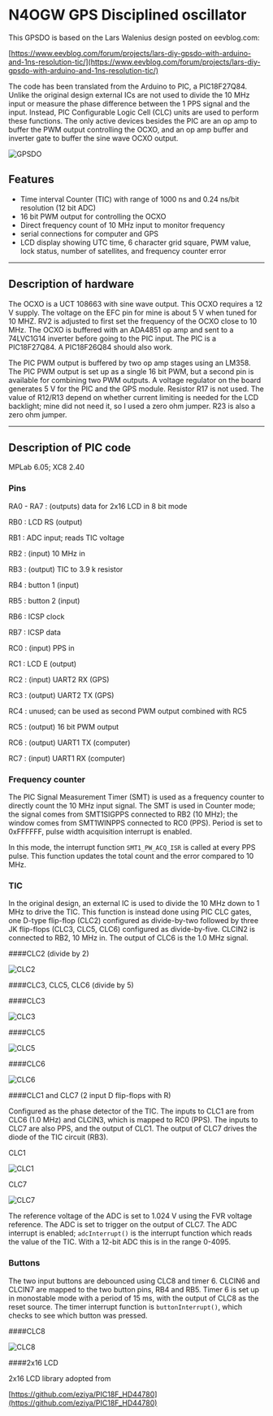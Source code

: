 # N4OGW GPS Disciplined oscillator

This GPSDO is based on the Lars Walenius design posted on eevblog.com:

[https://www.eevblog.com/forum/projects/lars-diy-gpsdo-with-arduino-and-1ns-resolution-tic/](https://www.eevblog.com/forum/projects/lars-diy-gpsdo-with-arduino-and-1ns-resolution-tic/)

The code has been translated from the Arduino to PIC, a
PIC18F27Q84. Unlike the original design external ICs are not used to
divide the 10 MHz input or measure the phase difference between the 1
PPS signal and the input. Instead, PIC Configurable Logic Cell (CLC)
units are used to perform these functions. The only active devices
besides the PIC are an op amp to buffer the PWM output controlling the
OCXO, and an op amp buffer and inverter gate to buffer the sine wave
OCXO output.

![GPSDO](./images/photo1.jpg "gpsdo pcb")

## Features

* Time interval Counter (TIC) with range of 1000 ns and 0.24 ns/bit
resolution (12 bit ADC)
* 16 bit PWM output for controlling the OCXO
* Direct frequency count of 10 MHz input to monitor frequency
* serial connections for computer and GPS
* LCD display showing UTC time, 6 character grid square, PWM value, lock status, number of satellites, and frequency counter error

---

## Description of hardware

The OCXO is a UCT 108663 with sine wave output. This OCXO requires a
12 V supply. The voltage on the EFC pin for mine is about 5 V when
tuned for 10 MHZ. RV2 is adjusted to first set the frequency of the
OCXO close to 10 MHz. The OCXO is buffered with an ADA4851 op amp and
sent to a 74LVC1G14 inverter before going to the PIC input. The PIC is
a PIC18F27Q84. A PIC18F26Q84 should also work.

 The PIC PWM output is buffered by two op amp stages using an
LM358. The PIC PWM output is set up as a single 16 bit PWM, but a
second pin is available for combining two PWM outputs.  A voltage
regulator on the board generates 5 V for the PIC and the GPS module.
Resistor R17 is not used. The value of R12/R13 depend on whether
current limiting is needed for the LCD backlight; mine did not need
it, so I used a zero ohm jumper. R23 is also a zero ohm jumper.

---

## Description of PIC code

MPLab 6.05; XC8 2.40

### Pins

RA0 - RA7 : (outputs) data for 2x16 LCD in 8 bit mode

RB0 : LCD RS (output)

RB1 : ADC input; reads TIC voltage

RB2 : (input) 10 MHz in

RB3 : (output) TIC to 3.9 k resistor

RB4 : button 1 (input)

RB5 : button 2 (input)

RB6 : ICSP clock

RB7 : ICSP data

RC0 : (input) PPS in

RC1 : LCD E (output)

RC2 : (input) UART2 RX (GPS)

RC3 : (output) UART2 TX (GPS)

RC4 : unused; can be used as second PWM output combined with RC5

RC5 : (output) 16 bit PWM output

RC6 : (output) UART1 TX (computer)

RC7 : (input) UART1 RX  (computer)

### Frequency counter

The PIC Signal Measurement Timer (SMT) is used as a frequency counter
to directly count the 10 MHz input signal. The SMT is used in Counter
mode; the signal comes from SMT1SIGPPS connected to RB2 (10 MHz); the
window comes from SMT1WINPPS connected to RC0 (PPS). Period is set to
0xFFFFFF, pulse width acquisition interrupt is enabled.

In this mode, the interrupt function `SMT1_PW_ACQ_ISR` is called at
every PPS pulse. This function updates the total count and the error
compared to 10 MHz.

### TIC

In the original design, an external IC is used to divide the 10 MHz
down to 1 MHz to drive the TIC. This function is instead done using
PIC CLC gates, one D-type flip-flop (CLC2) configured as divide-by-two
followed by three JK flip-flops (CLC3, CLC5, CLC6) configured as
divide-by-five.  CLCIN2 is connected to RB2, 10 MHz in. The output of
CLC6 is the 1.0 MHz signal.

####CLC2 (divide by 2)

![CLC2](./images/clc2s.png "clc2")


####CLC3, CLC5, CLC6 (divide by 5)

####CLC3

![CLC3](./images/clc3s.png "clc3")

####CLC5

![CLC5](./images/clc5s.png "clc5")

####CLC6

![CLC6](./images/clc6s.png "clc6")

####CLC1 and CLC7 (2 input D flip-flops with R)

Configured as the phase detector of the TIC. The inputs to CLC1 are
from CLC6 (1.0 MHz) and CLCIN3, which is mapped to RC0 (PPS). The
inputs to CLC7 are also PPS, and the output of CLC1. The output of
CLC7 drives the diode of the TIC circuit (RB3).

CLC1

![CLC1](./images/clc1s.png "clc1")

CLC7

![CLC7](./images/clc7s.png "clc7")

The reference voltage of the ADC is set to 1.024 V using the FVR
voltage reference. The ADC is set to trigger on the output of
CLC7. The ADC interrupt is enabled; `adcInterrupt()` is the interrupt
function which reads the value of the TIC. With a 12-bit ADC this is
in the range 0-4095.

### Buttons

The two input buttons are debounced using CLC8 and timer 6. CLCIN6 and
CLCIN7 are mapped to the two button pins, RB4 and RB5. Timer 6
is set up in monostable mode with a period of 15 ms, with the output
of CLC8 as the reset source. The timer interrupt function is
`buttonInterrupt()`, which checks to see which button was pressed.

####CLC8

![CLC8](./images/clc8s.png "clc8")

####2x16 LCD

2x16 LCD library adopted from

[https://github.com/eziya/PIC18F_HD44780](https://github.com/eziya/PIC18F_HD44780)
